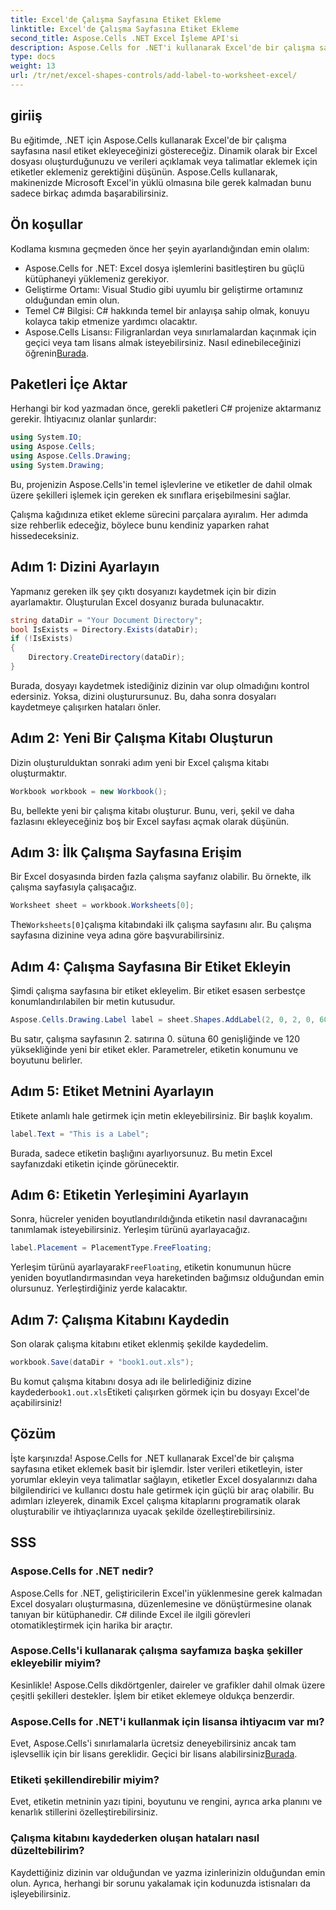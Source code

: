 ```yaml
---
title: Excel'de Çalışma Sayfasına Etiket Ekleme
linktitle: Excel'de Çalışma Sayfasına Etiket Ekleme
second_title: Aspose.Cells .NET Excel İşleme API'si
description: Aspose.Cells for .NET'i kullanarak Excel'de bir çalışma sayfasına etiket eklemeyi adım adım kılavuzumuzla öğrenin. Dinamik Excel çalışma kitaplarını programatik olarak oluşturun.
type: docs
weight: 13
url: /tr/net/excel-shapes-controls/add-label-to-worksheet-excel/
---
```

## giriiş
Bu eğitimde, .NET için Aspose.Cells kullanarak Excel'de bir çalışma sayfasına nasıl etiket ekleyeceğinizi göstereceğiz. Dinamik olarak bir Excel dosyası oluşturduğunuzu ve verileri açıklamak veya talimatlar eklemek için etiketler eklemeniz gerektiğini düşünün. Aspose.Cells kullanarak, makinenizde Microsoft Excel'in yüklü olmasına bile gerek kalmadan bunu sadece birkaç adımda başarabilirsiniz. 
## Ön koşullar
Kodlama kısmına geçmeden önce her şeyin ayarlandığından emin olalım:
- Aspose.Cells for .NET: Excel dosya işlemlerini basitleştiren bu güçlü kütüphaneyi yüklemeniz gerekiyor.
- Geliştirme Ortamı: Visual Studio gibi uyumlu bir geliştirme ortamınız olduğundan emin olun.
- Temel C# Bilgisi: C# hakkında temel bir anlayışa sahip olmak, konuyu kolayca takip etmenize yardımcı olacaktır.
-  Aspose.Cells Lisansı: Filigranlardan veya sınırlamalardan kaçınmak için geçici veya tam lisans almak isteyebilirsiniz. Nasıl edinebileceğinizi öğrenin[Burada](https://purchase.aspose.com/temporary-license/).

## Paketleri İçe Aktar
Herhangi bir kod yazmadan önce, gerekli paketleri C# projenize aktarmanız gerekir. İhtiyacınız olanlar şunlardır:
```csharp
using System.IO;
using Aspose.Cells;
using Aspose.Cells.Drawing;
using System.Drawing;
```
Bu, projenizin Aspose.Cells'in temel işlevlerine ve etiketler de dahil olmak üzere şekilleri işlemek için gereken ek sınıflara erişebilmesini sağlar.

Çalışma kağıdınıza etiket ekleme sürecini parçalara ayıralım. Her adımda size rehberlik edeceğiz, böylece bunu kendiniz yaparken rahat hissedeceksiniz.
## Adım 1: Dizini Ayarlayın

Yapmanız gereken ilk şey çıktı dosyanızı kaydetmek için bir dizin ayarlamaktır. Oluşturulan Excel dosyanız burada bulunacaktır.
```csharp
string dataDir = "Your Document Directory";
bool IsExists = Directory.Exists(dataDir);
if (!IsExists)
{
    Directory.CreateDirectory(dataDir);
}
```
Burada, dosyayı kaydetmek istediğiniz dizinin var olup olmadığını kontrol edersiniz. Yoksa, dizini oluşturursunuz. Bu, daha sonra dosyaları kaydetmeye çalışırken hataları önler.
## Adım 2: Yeni Bir Çalışma Kitabı Oluşturun

Dizin oluşturulduktan sonraki adım yeni bir Excel çalışma kitabı oluşturmaktır.
```csharp
Workbook workbook = new Workbook();
```
Bu, bellekte yeni bir çalışma kitabı oluşturur. Bunu, veri, şekil ve daha fazlasını ekleyeceğiniz boş bir Excel sayfası açmak olarak düşünün.
## Adım 3: İlk Çalışma Sayfasına Erişim

Bir Excel dosyasında birden fazla çalışma sayfanız olabilir. Bu örnekte, ilk çalışma sayfasıyla çalışacağız.
```csharp
Worksheet sheet = workbook.Worksheets[0];
```
 The`Worksheets[0]`çalışma kitabındaki ilk çalışma sayfasını alır. Bu çalışma sayfasına dizinine veya adına göre başvurabilirsiniz.
## Adım 4: Çalışma Sayfasına Bir Etiket Ekleyin

Şimdi çalışma sayfasına bir etiket ekleyelim. Bir etiket esasen serbestçe konumlandırılabilen bir metin kutusudur.
```csharp
Aspose.Cells.Drawing.Label label = sheet.Shapes.AddLabel(2, 0, 2, 0, 60, 120);
```
Bu satır, çalışma sayfasının 2. satırına 0. sütuna 60 genişliğinde ve 120 yüksekliğinde yeni bir etiket ekler. Parametreler, etiketin konumunu ve boyutunu belirler.
## Adım 5: Etiket Metnini Ayarlayın

Etikete anlamlı hale getirmek için metin ekleyebilirsiniz. Bir başlık koyalım.
```csharp
label.Text = "This is a Label";
```
Burada, sadece etiketin başlığını ayarlıyorsunuz. Bu metin Excel sayfanızdaki etiketin içinde görünecektir.
## Adım 6: Etiketin Yerleşimini Ayarlayın

Sonra, hücreler yeniden boyutlandırıldığında etiketin nasıl davranacağını tanımlamak isteyebilirsiniz. Yerleşim türünü ayarlayacağız.
```csharp
label.Placement = PlacementType.FreeFloating;
```
 Yerleşim türünü ayarlayarak`FreeFloating`, etiketin konumunun hücre yeniden boyutlandırmasından veya hareketinden bağımsız olduğundan emin olursunuz. Yerleştirdiğiniz yerde kalacaktır.
## Adım 7: Çalışma Kitabını Kaydedin

Son olarak çalışma kitabını etiket eklenmiş şekilde kaydedelim.
```csharp
workbook.Save(dataDir + "book1.out.xls");
```
 Bu komut çalışma kitabını dosya adı ile belirlediğiniz dizine kaydeder`book1.out.xls`Etiketi çalışırken görmek için bu dosyayı Excel'de açabilirsiniz!

## Çözüm
İşte karşınızda! Aspose.Cells for .NET kullanarak Excel'de bir çalışma sayfasına etiket eklemek basit bir işlemdir. İster verileri etiketleyin, ister yorumlar ekleyin veya talimatlar sağlayın, etiketler Excel dosyalarınızı daha bilgilendirici ve kullanıcı dostu hale getirmek için güçlü bir araç olabilir. Bu adımları izleyerek, dinamik Excel çalışma kitaplarını programatik olarak oluşturabilir ve ihtiyaçlarınıza uyacak şekilde özelleştirebilirsiniz.

## SSS
### Aspose.Cells for .NET nedir?
Aspose.Cells for .NET, geliştiricilerin Excel'in yüklenmesine gerek kalmadan Excel dosyaları oluşturmasına, düzenlemesine ve dönüştürmesine olanak tanıyan bir kütüphanedir. C# dilinde Excel ile ilgili görevleri otomatikleştirmek için harika bir araçtır.
### Aspose.Cells'i kullanarak çalışma sayfamıza başka şekiller ekleyebilir miyim?
Kesinlikle! Aspose.Cells dikdörtgenler, daireler ve grafikler dahil olmak üzere çeşitli şekilleri destekler. İşlem bir etiket eklemeye oldukça benzerdir.
### Aspose.Cells for .NET'i kullanmak için lisansa ihtiyacım var mı?
 Evet, Aspose.Cells'i sınırlamalarla ücretsiz deneyebilirsiniz ancak tam işlevsellik için bir lisans gereklidir. Geçici bir lisans alabilirsiniz[Burada](https://purchase.aspose.com/temporary-license/).
### Etiketi şekillendirebilir miyim?
Evet, etiketin metninin yazı tipini, boyutunu ve rengini, ayrıca arka planını ve kenarlık stillerini özelleştirebilirsiniz.
### Çalışma kitabını kaydederken oluşan hataları nasıl düzeltebilirim?
Kaydettiğiniz dizinin var olduğundan ve yazma izinlerinizin olduğundan emin olun. Ayrıca, herhangi bir sorunu yakalamak için kodunuzda istisnaları da işleyebilirsiniz.